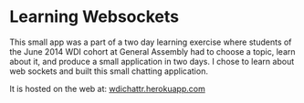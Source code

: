 # Learning Websockets

This small app was a part of a two day learning exercise where students of the June 2014 WDI cohort at General Assembly had to choose a topic, learn about it, and produce a small application in two days. I chose to learn about web sockets and built this small chatting application.

It is hosted on the web at: [wdichattr.herokuapp.com](http://wdichattr.herokuapp.com/)
